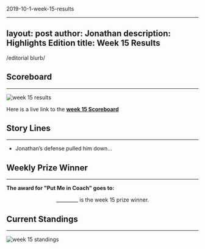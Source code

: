 2019-10-1-week-15-results

---
layout: post
author: Jonathan
description: Highlights Edition
title: Week 15 Results
---
/editorial blurb/

## Scoreboard
---
<img class="center" src="/assets/results/wr15.png" alt="week 15 results">

Here is a live link to the **[week 15 Scoreboard](https://fantasy.espn.com/football/league/scoreboard?leagueId=215530&matchupPeriodId=15&mSPID=15)**


## Story Lines
---
- Jonathan’s defense pulled him down… 

## Weekly Prize Winner
---
**The award for "Put Me in Coach" goes to:**

<p  class="callout" align="center"> _________ is the week 15 prize winner.</p>

## Current Standings
---

<img class="center" src="/assets/results/ws15.png" alt="week 15 standings">